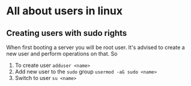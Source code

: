 # All about users in linux

## Creating users with sudo rights
When first booting a server you will be root user.
It's advised to create a new user and perform operations on that.
So 
1. To create user 
`adduser <name>`
2. Add new user to the `sudo` group
`usermod -aG sudo <name>`
3. Switch to user 
`su <name>`